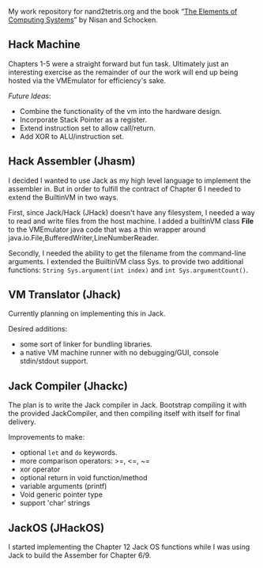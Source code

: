 
My work repository for nand2tetris.org and the book &ldquo;[The Elements of Computing Systems](http://www.amazon.com/gp/product/0262640686/ref=as_li_ss_tl?ie=UTF8&camp=1789&creative=390957&creativeASIN=0262640686&linkCode=as2&tag=hlidskialf-20)&rdquo; by Nisan and Schocken.


Hack Machine
------------

Chapters 1-5 were a straight forward but fun task.  Ultimately just an interesting exercise as the remainder of our the work will end up being hosted via the VMEmulator for efficiency's sake.

*Future Ideas*: 
* Combine the functionality of the vm into the hardware design.
* Incorporate Stack Pointer as a register.
* Extend instruction set to allow call/return.
* Add XOR to ALU/instruction set.


Hack Assembler (Jhasm)
----------------------
I decided I wanted to use Jack as my high level language to implement the assembler in.  But in order to fulfill the contract of Chapter 6 I needed to extend the BuiltinVM in two ways. 

First, since Jack/Hack (JHack) doesn't have any filesystem, I needed a way to read and write files from the host machine.  I added a builtinVM class **File** to the VMEmulator java code that was a thin wrapper around java.io.File,BufferedWriter,LineNumberReader. 

Secondly, I needed the ability to get the filename from the command-line arguments.  I extended the BuiltinVM class Sys. to provide two additional functions: ```String Sys.argument(int index)``` and ```int Sys.argumentCount()```.


VM Translator (Jhack)
-------------
Currently planning on implementing this in Jack.

Desired additions:
 * some sort of linker for bundling libraries.
 * a native VM machine runner with no debugging/GUI, console stdin/stdout support.


Jack Compiler (Jhackc)
----
The plan is to write the Jack compiler in Jack. Bootstrap compiling it with the provided JackCompiler, and then compiling itself with itself for final delivery.


Improvements to make:
  * optional ```let``` and ```do``` keywords.
  * more comparison operators: >=, <=, ~=
  * xor operator
  * optional return in void function/method
  * variable arguments (printf)
  * Void generic pointer type
  * support 'char' strings


JackOS (JHackOS)
----------------

I started implementing the Chapter 12 Jack OS functions while I was using Jack to build the Assember for Chapter 6/9.  



